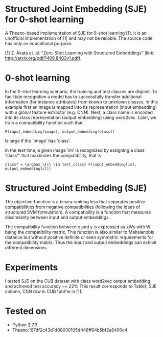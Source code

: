 # Structured Joint Embedding (SJE) for 0-shot learning
A Theano-based implementation of SJE for 0-shot learning [1].
It is an unofficial implementation of [1] and may not be reliable.
The source code has only an educational purpose.

[1] Z. Akata et. al. "Zero-Shot Learning with Structured Embeddings"
(link: http://arxiv.org/pdf/1409.8403v1.pdf).

# 0-shot learning
In the 0-shot learning scenario, the training and test classes are 
disjoint. To facilitate recognition a model has to successfully transfer
additional information (for instance attributes) from known to unknown classes.
In this example first an image is mapped into its representation 
(input embedding) with a global feature extractor (e.g. CNN). Next, 
a class name is encoded into its class representation
(output embedding) using word2vec. Later, we train a compatibility
function such that 
```
F(input_embedding(image), output_embedding(class)) 
```
is large if the 'image' has 'class'. 

In the test time, a given image 'im' is recognized by assigning a class 'class*'
that maximizes the compatibility, that is
```
class* = \argmax_\{cl \in test_class} F(input_embedding(im), output_embedding(cl))
```

# Structured Joint Embedding (SJE)
The objective function is a binary ranking loss that separates positive
compatibilities from negative compatibilities 
(following the ideas of structured SVM formulation).
A compatibility is a function that measures dissimilarity between
input and output embeddings. 

The compatibility function between x and y is expressed as xWy with
W being the compatibility matrix. This function is also  similar to 
Mahalanobis distance but without positive definite or even symmetric 
requirements for the compatibility matrix.
Thus the input and output embeddings can exhibit different dimensions.

# Experiments
I tested SJE on the CUB dataset with class word2vec output embedding,
and achieved test accuracy ~= 22% 
This result corresponds to Table1, SJE column, CNN row in CUB \phi^w in [1].

# Tested on
 * Python 2.7.3
 * Theano:167df2c43d1d08000105d448ff04b5bf2a6400c4
